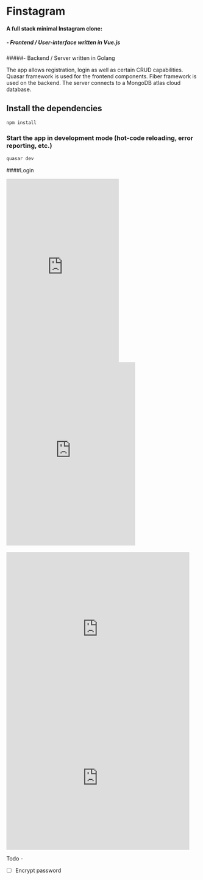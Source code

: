 # Finstagram

#### A full stack minimal Instagram clone:
##### - Frontend / User-interface written in Vue.js
#####- Backend / Server written in Golang

The app allows registration, login as well as certain CRUD capabilities. 
Quasar framework is used for the frontend components. 
Fiber framework is used on the backend. 
The server connects to a MongoDB atlas cloud database.

## Install the dependencies
```bash
npm install
```

### Start the app in development mode (hot-code reloading, error reporting, etc.)
```bash
quasar dev
```


####Login 
<div>
<iframe src="https://giphy.com/embed/8biE3Ur80n1piWVa0J" width="295" height="480" frameBorder="0" class="giphy-embed" allowFullScreen></iframe>
<iframe src="https://giphy.com/embed/4Qx4f5Vh6BOPdzEpEQ" width="338" height="480" frameBorder="0" class="giphy-embed" allowFullScreen></iframe>
</div>
<br />

<div>
<iframe src="https://giphy.com/embed/YhmXCpu8FfLm9GA7KO" width="480" height="402" frameBorder="0" class="giphy-embed" allowFullScreen></iframe>


<iframe src="https://giphy.com/embed/fm4pRh4doeNbgBrfFQ" width="480" height="378" frameBorder="0" class="giphy-embed" allowFullScreen></iframe>
</div>

Todo -

- [ ] Encrypt password

